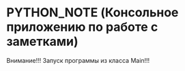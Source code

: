 # PYTHON_NOTE (Консольное приложению по работе с заметками)

Внимание!!! Запуск программы из класса Main!!!

